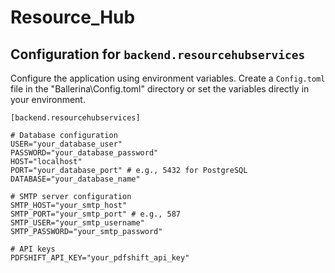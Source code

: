# Resource_Hub

## Configuration for `backend.resourcehubservices`

Configure the application using environment variables. Create a `Config.toml` file in the "Ballerina\Config.toml" directory or set the variables directly in your environment.

```dotenv
[backend.resourcehubservices]

# Database configuration
USER="your_database_user"
PASSWORD="your_database_password"
HOST="localhost"
PORT="your_database_port" # e.g., 5432 for PostgreSQL
DATABASE="your_database_name"

# SMTP server configuration
SMTP_HOST="your_smtp_host"
SMTP_PORT="your_smtp_port" # e.g., 587
SMTP_USER="your_smtp_username"
SMTP_PASSWORD="your_smtp_password"

# API keys
PDFSHIFT_API_KEY="your_pdfshift_api_key"
```